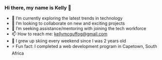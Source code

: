 ### Hi there, my name is Kelly 👋

- 🌱 I’m currently exploring the latest trends in technology
- 👯 I’m looking to collaborate on new and exciting projects
- 🤔 I’m seeking assistance/mentoring with joining the tech workforce
- 📫 How to reach me: [kellymcguffog@gmail.com](mailto:kellymcguffog@gmail.com)
- 🎿 I grew up skiing every weekend since I was 2 years old
- ⚡ Fun fact: I completed a web development program in Capetown, South Africa
